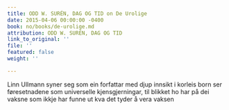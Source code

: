 ```yaml
---
title: ODD W. SURÉN, DAG OG TID on De Urolige
date: 2015-04-06 00:00:00 -0400
book: no/books/de-urolige.md
attribution: ODD W. SURÉN, DAG OG TID
link_to_original: ''
file: ''
featured: false
weight: ''

---
```

Linn Ullmann syner seg som ein forfattar med djup innsikt i korleis born ser føresetnadene som universelle kjensgjerningar, til blikket ho har på dei vaksne som ikkje har funne ut kva det tyder å vera vaksen